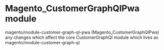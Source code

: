 # Magento_CustomerGraphQlPwa module

magento/module-customer-graph-ql-pwa (Magento_CustomerGraphQlPwa) any changes which affect the core CustomerGraphQl module which lives as magento/module-customer-graph-ql
